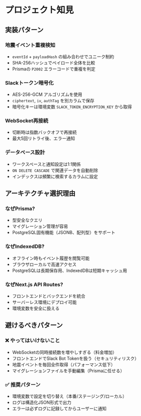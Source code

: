 # プロジェクト知見

## 実装パターン

### 地震イベント重複検知
- `eventId` + `payloadHash` の組み合わせでユニーク制約
- SHA-256ハッシュでペイロード全体を比較
- Prismaの `P2002` エラーコードで重複を判定

### Slackトークン暗号化
- AES-256-GCM アルゴリズムを使用
- `ciphertext`, `iv`, `authTag` を別カラムで保存
- 暗号化キーは環境変数 `SLACK_TOKEN_ENCRYPTION_KEY` から取得

### WebSocket再接続
- 切断時は指数バックオフで再接続
- 最大5回リトライ後、エラー通知

### データベース設計
- ワークスペースと通知設定は1:1関係
- `ON DELETE CASCADE` で関連データを自動削除
- インデックスは頻繁に検索するカラムに設定

## アーキテクチャ選択理由

### なぜPrisma?
- 型安全なクエリ
- マイグレーション管理が容易
- PostgreSQL固有機能（JSONB、配列型）をサポート

### なぜIndexedDB?
- オフライン時もイベント履歴を閲覧可能
- ブラウザローカルで高速アクセス
- PostgreSQLは長期保存用、IndexedDBは短期キャッシュ用

### なぜNext.js API Routes?
- フロントエンドとバックエンドを統合
- サーバーレス環境にデプロイ可能
- 環境変数を安全に扱える

## 避けるべきパターン

### ❌ やってはいけないこと
- WebSocketの同時接続数を増やしすぎる（料金増加）
- フロントエンドでSlack Bot Tokenを扱う（セキュリティリスク）
- 地震イベントを毎回全件取得（パフォーマンス低下）
- マイグレーションファイルを手動編集（Prismaに任せる）

### ✅ 推奨パターン
- 環境変数で設定を切り替え（本番/ステージング/ローカル）
- ログは構造化JSON形式で出力
- エラーは必ずログに記録してからユーザーに通知
